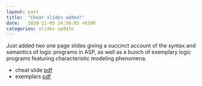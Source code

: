 ```yaml
---
layout: post
title:  "Cheat slides added!"
date:   2020-11-05 14:50:05 +0100
categories: slides update
---
```

Just added two one page slides giving a succinct account of the syntax and semantics of logic programs in
ASP, as well as a bunch of exemplary logic programs featuring characteristic modeling phenomena.

  * cheat slide [pdf](https://github.com/potassco-asp-course/course/releases/download/v1.2.2/asp-in-one.pdf)
  * exemplars   [pdf](https://github.com/potassco-asp-course/course/releases/download/v1.2.2/asp-exemplars.pdf)
